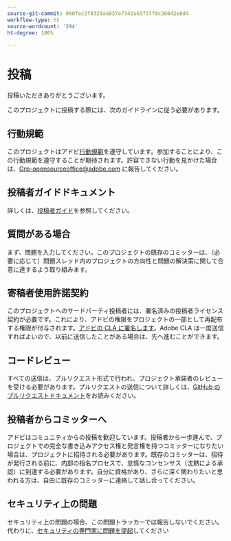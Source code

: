 ```yaml
---
source-git-commit: 960fec2f8329aa037e7342a63f37f8c26042e8d4
workflow-type: ht
source-wordcount: '294'
ht-degree: 100%

---
```

# 投稿

投稿いただきありがとうございます。

このプロジェクトに投稿する際には、次のガイドラインに従う必要があります。

## 行動規範

このプロジェクトはアドビ[行動規範](code-of-conduct.md)を遵守しています。参加することにより、この行動規範を遵守することが期待されます。許容できない行動を見かけた場合は、[Grp-opensourceoffice@adobe.com](mailto:Grp-opensourceoffice@adobe.com) に報告してください。

## 投稿者ガイドドキュメント

詳しくは、[投稿者ガイド](https://experienceleague.adobe.com/docs/contributor/contributor-guide/introduction.html?lang=ja)を参照してください。

## 質問がある場合

まず、問題を入力してください。このプロジェクトの既存のコミッターは、（必要に応じて）問題スレッド内のプロジェクトの方向性と問題の解決策に関して合意に達するよう取り組みます。

## 寄稿者使用許諾契約

このプロジェクトへのサードパーティ投稿者には、署名済みの投稿者ライセンス契約が必要です。これにより、アドビの権限をプロジェクトの一部として再配布する権限が付与されます。[アドビの CLA に署名します](http://opensource.adobe.com/cla.html)。Adobe CLA は一度送信すればよいので、以前に送信したことがある場合は、先へ進むことができます。

## コードレビュー

すべての送信は、プルリクエスト形式で行われ、プロジェクト承諾者のレビューを受ける必要があります。プルリクエストの送信について詳しくは、[GitHub のプルリクエストドキュメント](https://docs.github.com/ja/pull-requests/collaborating-with-pull-requests/proposing-changes-to-your-work-with-pull-requests/about-pull-requests)をお読みください。

<!--
Lastly, please follow the [pull request template](PULL_REQUEST_TEMPLATE.md) when
submitting a pull request!
-->

## 投稿者からコミッターへ

アドビはコミュニティからの投稿を歓迎しています。投稿者から一歩進んで、プロジェクトでの完全な書き込みアクセス権と発言権を持つコミッターになりたい場合は、プロジェクトに招待される必要があります。既存のコミッターは、招待が発行される前に、内部の指名プロセスで、怠惰なコンセンサス（沈黙による承認）に到達する必要があります。自分に資格があり、さらに深く関わりたいと思われる方は、自由に既存のコミッターに連絡して話し合ってください。

## セキュリティ上の問題

セキュリティ上の問題の場合、この問題トラッカーでは報告しないでください。代わりに、[セキュリティの専門家に問題を提起](https://helpx.adobe.com/jp/security/alertus.html)してください
